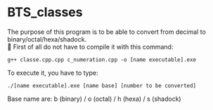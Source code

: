 # BTS_classes
The purpose of this program is to be able to convert from decimal to binary/octal/hexa/shadock.
</br>
🚧 First of all do not have to compile it with this command:

```
g++ classe.cpp.cpp c_numeration.cpp -o [name executable].exe
```

To execute it, you have to type:
```
./[name executable].exe [name base] [number to be converted]
```

Base name are: b (binary) / o (octal) / h (hexa) / s (shadock)
